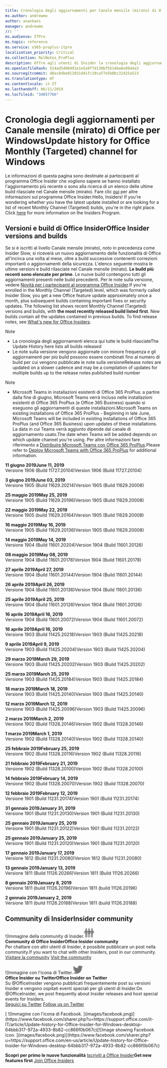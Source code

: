 ```yaml
---
title: Cronologia degli aggiornamenti per Canale mensile (mirato) di Office
ms.author: andrewmo
author: anankani
manager: andrewmo
//: ''
ms.audience: ITPro
ms.topic: reference
ms.service: o365-proplus-itpro
localization_priority: Critical
ms.collection: RelNotes_ProPlus
description: Offre agli utenti di Insider la cronologia degli aggiornamenti relativi alle versioni pubblicate in Canale mensile (mirato) per desktop Windows
ms.openlocfilehash: 524ad5498491e1e5a9f7d130bf5514ba6e99d4a3
ms.sourcegitcommit: d8ac84be012031d41fc29caf7e5b0bc32425a523
ms.translationtype: HT
ms.contentlocale: it-IT
ms.lasthandoff: 06/11/2019
ms.locfileid: "34857766"
---
```

# <a name="update-history-for-office-monthly-targeted-channel-for-windows"></a><span data-ttu-id="68875-103">Cronologia degli aggiornamenti per Canale mensile (mirato) di Office per Windows</span><span class="sxs-lookup"><span data-stu-id="68875-103">Update history for Office Monthly (Targeted) channel for Windows</span></span>

<span data-ttu-id="68875-p101">Le informazioni di questa pagina sono destinate ai partecipanti al programma Office Insider che vogliono sapere se hanno installato l'aggiornamento più recente o sono alla ricerca di un elenco delle ultime build rilasciate nel Canale mensile (mirato). Fare clic [qui](https://insider.office.com/) per altre informazioni sul programma Office Insider.</span><span class="sxs-lookup"><span data-stu-id="68875-p101">Hello, Insiders! If you're wondering whether you have the latest update installed or are looking for a list of recent Monthly Channel (Targeted) builds, you're in the right place. Click [here](https://insider.office.com/) for more information on the Insiders Program.</span></span>

## <a name="office-insider-versions-and-builds"></a><span data-ttu-id="68875-107">Versioni e build di Office Insider</span><span class="sxs-lookup"><span data-stu-id="68875-107">Office Insider versions and builds</span></span>

<span data-ttu-id="68875-p102">Se si è iscritti al livello Canale mensile (mirato), noto in precedenza come Insider Slow, si riceverà un nuovo aggiornamento delle funzionalità di Office all'incirca una volta al mese, oltre a build successive contenenti correzioni importanti o aggiornamenti della sicurezza. L'elenco seguente mostra le ultime versioni e build rilasciate nel Canale mensile (mirato). **Le build più recenti sono elencate per prime**. Le nuove build contengono tutti gli aggiornamenti presenti nelle build precedenti. Per le note sulla versione, vedere [Novità per i partecipanti al programma Office Insider](https://support.office.com/it-IT/article/what-s-new-for-office-insiders-c152d1e2-96ff-4ce9-8c14-e74e13847a24).</span><span class="sxs-lookup"><span data-stu-id="68875-p102">If you're enrolled in the Monthly Channel (Targeted) level, which was formerly called Insider Slow, you get a new Office feature update approximately once a month, plus subsequent builds containing important fixes or security updates. The following list shows recent Monthly Channel (Targeted) versions and builds, with **the most recently released build listed first**. New builds contain all the updates contained in previous builds. To find release notes, see [What's new for Office Insiders](https://support.office.com/en-us/article/what-s-new-for-office-insiders-c152d1e2-96ff-4ce9-8c14-e74e13847a24).</span></span>

> [!NOTE]
> - <span data-ttu-id="68875-112">La cronologia degli aggiornamenti elenca qui tutte le build rilasciate</span><span class="sxs-lookup"><span data-stu-id="68875-112">The Update History here lists all builds released</span></span>
> - <span data-ttu-id="68875-113">Le note sulla versione vengono aggiornate con minore frequenza e gli aggiornamenti per più build possono essere combinati fino al numero di build per cui vengono pubblicate le note sulla versione</span><span class="sxs-lookup"><span data-stu-id="68875-113">Release notes are updated on a slower cadence and may be a compilation of updates for multiple builds up to the release notes published build number</span></span>

 > [!NOTE]
> - <span data-ttu-id="68875-114">Microsoft Teams in installazioni esistenti di Office 365 ProPlus: a partire dalla fine di giugno, Microsoft Teams verrà incluso nelle installazioni esistenti di Office 365 ProPlus (e Office 365 Business) quando si eseguono gli aggiornamenti di queste installazioni.</span><span class="sxs-lookup"><span data-stu-id="68875-114">Microsoft Teams on existing installations of Office 365 ProPlus - Beginning in late June, Microsoft Teams will be included in existing installations of Office 365 ProPlus (and Office 365 Business) upon updates of these installations.</span></span> <span data-ttu-id="68875-115">La data in cui Teams verrà aggiunto dipende dal canale di aggiornamento usato.</span><span class="sxs-lookup"><span data-stu-id="68875-115">The date when Teams will be added depends on which update channel you're using.</span></span> <span data-ttu-id="68875-116">Per altre informazioni fare riferimento a [Distribuire Microsoft Teams con Office 365 ProPlus](https://docs.microsoft.com/it-IT/deployoffice/teams-install).</span><span class="sxs-lookup"><span data-stu-id="68875-116">Please refer to [Deploy Microsoft Teams with Office 365 ProPlus](https://docs.microsoft.com/en-us/deployoffice/teams-install) for additional information.</span></span>

[//]: # (NON RIMUOVERE)

<span data-ttu-id="68875-118">**11 giugno 2019**</span><span class="sxs-lookup"><span data-stu-id="68875-118">**June 11, 2019**</span></span><br/>
<span data-ttu-id="68875-119">Versione 1906 (Build 11727.20104)</span><span class="sxs-lookup"><span data-stu-id="68875-119">Version 1906 (Build 11727.20104)</span></span><br/>

<span data-ttu-id="68875-120">**3 giugno 2019**</span><span class="sxs-lookup"><span data-stu-id="68875-120">**June 03, 2019**</span></span><br/>
<span data-ttu-id="68875-121">Versione 1905 (Build 11629.20214)</span><span class="sxs-lookup"><span data-stu-id="68875-121">Version 1905 (Build 11629.20008)</span></span><br/>

<span data-ttu-id="68875-122">**25 maggio 2019**</span><span class="sxs-lookup"><span data-stu-id="68875-122">**May 25, 2019**</span></span><br/>
<span data-ttu-id="68875-123">Versione 1905 (Build 11629.20196)</span><span class="sxs-lookup"><span data-stu-id="68875-123">Version 1905 (Build 11629.20008)</span></span><br/>

<span data-ttu-id="68875-124">**22 maggio 2019**</span><span class="sxs-lookup"><span data-stu-id="68875-124">**May 22, 2019**</span></span><br/> <span data-ttu-id="68875-125">Versione 1905 (build 11629.20164)</span><span class="sxs-lookup"><span data-stu-id="68875-125">Version 1905 (Build 11629.20008)</span></span><br/>

<span data-ttu-id="68875-126">**16 maggio 2019**</span><span class="sxs-lookup"><span data-stu-id="68875-126">**May 16, 2019**</span></span><br/>
<span data-ttu-id="68875-127">Versione 1905 (Build 11629.20136)</span><span class="sxs-lookup"><span data-stu-id="68875-127">Version 1905 (Build 11629.20008)</span></span><br/>

<span data-ttu-id="68875-128">**14 maggio 2019**</span><span class="sxs-lookup"><span data-stu-id="68875-128">**May 14, 2019**</span></span><br/>
<span data-ttu-id="68875-129">Versione 1904 (Build 11601.20204)</span><span class="sxs-lookup"><span data-stu-id="68875-129">Version 1904 (Build 11601.20126)</span></span><br/>

<span data-ttu-id="68875-130">**08 maggio 2019**</span><span class="sxs-lookup"><span data-stu-id="68875-130">**May 08, 2019**</span></span><br/>
<span data-ttu-id="68875-131">Versione 1904 (Build 11601.20178)</span><span class="sxs-lookup"><span data-stu-id="68875-131">Version 1904 (Build 11601.20178)</span></span><br/>

<span data-ttu-id="68875-132">**27 aprile 2019**</span><span class="sxs-lookup"><span data-stu-id="68875-132">**April 27, 2019**</span></span><br/>
<span data-ttu-id="68875-133">Versione 1904 (Build 11601.20144)</span><span class="sxs-lookup"><span data-stu-id="68875-133">Version 1904 (Build 11601.20144)</span></span><br/>

<span data-ttu-id="68875-134">**26 aprile 2019**</span><span class="sxs-lookup"><span data-stu-id="68875-134">**April 26, 2019**</span></span><br/>
<span data-ttu-id="68875-135">Versione 1904 (Build 11601.20136)</span><span class="sxs-lookup"><span data-stu-id="68875-135">Version 1904 (Build 11601.20136)</span></span><br/>

<span data-ttu-id="68875-136">**25 aprile 2019**</span><span class="sxs-lookup"><span data-stu-id="68875-136">**April 25, 2019**</span></span><br/>
<span data-ttu-id="68875-137">Versione 1904 (Build 11601.20126)</span><span class="sxs-lookup"><span data-stu-id="68875-137">Version 1904 (Build 11601.20126)</span></span><br/>

<span data-ttu-id="68875-138">**16 aprile 2019**</span><span class="sxs-lookup"><span data-stu-id="68875-138">**April 16, 2019**</span></span><br/>
<span data-ttu-id="68875-139">Versione 1904 (Build 11601.20072)</span><span class="sxs-lookup"><span data-stu-id="68875-139">Version 1904 (Build 11601.20072)</span></span><br/>

<span data-ttu-id="68875-140">**16 aprile 2019**</span><span class="sxs-lookup"><span data-stu-id="68875-140">**April 16, 2019**</span></span><br/>
<span data-ttu-id="68875-141">Versione 1903 (Build 11425.20218)</span><span class="sxs-lookup"><span data-stu-id="68875-141">Version 1903 (Build 11425.20218)</span></span><br/>

<span data-ttu-id="68875-142">**9 aprile 2019**</span><span class="sxs-lookup"><span data-stu-id="68875-142">**April 9, 2019**</span></span><br/>
<span data-ttu-id="68875-143">Versione 1903 (Build 11425.20204)</span><span class="sxs-lookup"><span data-stu-id="68875-143">Version 1903 (Build 11425.20204)</span></span><br/>

<span data-ttu-id="68875-144">**29 marzo 2019**</span><span class="sxs-lookup"><span data-stu-id="68875-144">**March 29, 2019**</span></span><br/> <span data-ttu-id="68875-145">Versione 1903 (Build 11425.20202)</span><span class="sxs-lookup"><span data-stu-id="68875-145">Version 1903 (Build 11425.20202)</span></span><br/>

<span data-ttu-id="68875-146">**25 marzo 2019**</span><span class="sxs-lookup"><span data-stu-id="68875-146">**March 25, 2019**</span></span><br/> <span data-ttu-id="68875-147">Versione 1903 (Build 11425.20184)</span><span class="sxs-lookup"><span data-stu-id="68875-147">Version 1903 (Build 11425.20184)</span></span><br/>

<span data-ttu-id="68875-148">**18 marzo 2019**</span><span class="sxs-lookup"><span data-stu-id="68875-148">**March 18, 2019**</span></span><br/> <span data-ttu-id="68875-149">Versione 1903 (Build 11425.20140)</span><span class="sxs-lookup"><span data-stu-id="68875-149">Version 1903 (Build 11425.20140)</span></span><br/>

<span data-ttu-id="68875-150">**12 marzo 2019**</span><span class="sxs-lookup"><span data-stu-id="68875-150">**March 12, 2019**</span></span><br/> <span data-ttu-id="68875-151">Versione 1903 (Build 11425.20096)</span><span class="sxs-lookup"><span data-stu-id="68875-151">Version 1903 (Build 11425.20096)</span></span><br/>

<span data-ttu-id="68875-152">**2 marzo 2019**</span><span class="sxs-lookup"><span data-stu-id="68875-152">**March 2, 2019**</span></span><br/> <span data-ttu-id="68875-153">Versione 1902 (Build 11328.20146)</span><span class="sxs-lookup"><span data-stu-id="68875-153">Version 1902 (Build 11328.20146)</span></span><br/>

<span data-ttu-id="68875-154">**1 marzo 2019**</span><span class="sxs-lookup"><span data-stu-id="68875-154">**March 1, 2019**</span></span><br/> <span data-ttu-id="68875-155">Versione 1902 (Build 11328.20140)</span><span class="sxs-lookup"><span data-stu-id="68875-155">Version 1902 (Build 11328.20140)</span></span><br/>

<span data-ttu-id="68875-156">**25 febbraio 2019**</span><span class="sxs-lookup"><span data-stu-id="68875-156">**February 25, 2019**</span></span><br/> <span data-ttu-id="68875-157">Versione 1902 (Build 11328.20116)</span><span class="sxs-lookup"><span data-stu-id="68875-157">Version 1902 (Build 11328.20116)</span></span><br/>

<span data-ttu-id="68875-158">**21 febbraio 2019**</span><span class="sxs-lookup"><span data-stu-id="68875-158">**February 21, 2019**</span></span><br/> <span data-ttu-id="68875-159">Versione 1902 (Build 11328.20100)</span><span class="sxs-lookup"><span data-stu-id="68875-159">Version 1902 (Build 11328.20100)</span></span><br/>

<span data-ttu-id="68875-160">**14 febbraio 2019**</span><span class="sxs-lookup"><span data-stu-id="68875-160">**February 14, 2019**</span></span><br/> <span data-ttu-id="68875-161">Versione 1902 (Build 11328.20070)</span><span class="sxs-lookup"><span data-stu-id="68875-161">Version 1902 (Build 11328.20070)</span></span><br/>

<span data-ttu-id="68875-162">**12 febbraio 2019**</span><span class="sxs-lookup"><span data-stu-id="68875-162">**February 12, 2019**</span></span><br/> <span data-ttu-id="68875-163">Versione 1901 (Build 11231.20174)</span><span class="sxs-lookup"><span data-stu-id="68875-163">Version 1901 (Build 11231.20174)</span></span><br/>

<span data-ttu-id="68875-164">**31 gennaio 2019**</span><span class="sxs-lookup"><span data-stu-id="68875-164">**January 31, 2019**</span></span><br/> <span data-ttu-id="68875-165">Versione 1901 (Build 11231.20130)</span><span class="sxs-lookup"><span data-stu-id="68875-165">Version 1901 (Build 11231.20130)</span></span><br/> 

<span data-ttu-id="68875-166">**25 gennaio 2019**</span><span class="sxs-lookup"><span data-stu-id="68875-166">**January 25, 2019**</span></span><br/> <span data-ttu-id="68875-167">Versione 1901 (Build 11231.20122)</span><span class="sxs-lookup"><span data-stu-id="68875-167">Version 1901 (Build 11231.20122)</span></span><br/> 

<span data-ttu-id="68875-168">**25 gennaio 2019**</span><span class="sxs-lookup"><span data-stu-id="68875-168">**January 25, 2019**</span></span><br/> <span data-ttu-id="68875-169">Versione 1901 (Build 11231.20120)</span><span class="sxs-lookup"><span data-stu-id="68875-169">Version 1901 (Build 11231.20120)</span></span><br/> 

<span data-ttu-id="68875-170">**17 gennaio 2019**</span><span class="sxs-lookup"><span data-stu-id="68875-170">**January 17, 2019**</span></span><br/> <span data-ttu-id="68875-171">Versione 1812 (Build 11231.20080)</span><span class="sxs-lookup"><span data-stu-id="68875-171">Version 1812 (Build 11231.20080)</span></span><br/> 

<span data-ttu-id="68875-172">**13 gennaio 2019**</span><span class="sxs-lookup"><span data-stu-id="68875-172">**January 13, 2019**</span></span><br/> <span data-ttu-id="68875-173">Versione 1811 (Build 11126.20266)</span><span class="sxs-lookup"><span data-stu-id="68875-173">Version 1811 (Build 11126.20266)</span></span><br/>

<span data-ttu-id="68875-174">**8 gennaio 2019**</span><span class="sxs-lookup"><span data-stu-id="68875-174">**January 8, 2019**</span></span><br/> <span data-ttu-id="68875-175">Versione 1811 (build 11126.20196)</span><span class="sxs-lookup"><span data-stu-id="68875-175">Version 1811 (build 11126.20196)</span></span><br/> 

<span data-ttu-id="68875-176">**2 gennaio 2019**</span><span class="sxs-lookup"><span data-stu-id="68875-176">**January 2, 2019**</span></span><br/> <span data-ttu-id="68875-177">Versione 1811 (build 11126.20188)</span><span class="sxs-lookup"><span data-stu-id="68875-177">Version 1811 (build 11126.20188)</span></span><br/> 


## <a name="insider-community"></a><span data-ttu-id="68875-178">Community di Insider</span><span class="sxs-lookup"><span data-stu-id="68875-178">Insider community</span></span>

<span data-ttu-id="68875-179">![Immagine della community di Insider.</span><span class="sxs-lookup"><span data-stu-id="68875-179">![Image showing insider community.</span></span> ](images/insidercommunity.png)<br/>
<span data-ttu-id="68875-180">**Community di Office Insider**</span><span class="sxs-lookup"><span data-stu-id="68875-180">**Office Insider community**</span></span><br/> <span data-ttu-id="68875-181">Per chattare con altri utenti di Insider, è possibile pubblicare un post nella community.</span><span class="sxs-lookup"><span data-stu-id="68875-181">If you want to chat with other Insiders, post in our community.</span></span><br/><span data-ttu-id="68875-182"> 
[Visitare la community](https://go.microsoft.com/fwlink/?linkid=843493)</span><span class="sxs-lookup"><span data-stu-id="68875-182"> 
[Visit the community](https://go.microsoft.com/fwlink/?linkid=843493)</span></span><br/> 

<span data-ttu-id="68875-183">![Immagine con l'icona di Twitter.</span><span class="sxs-lookup"><span data-stu-id="68875-183">![Image showing twitter icon.</span></span> ](images/twitter.png)<br/>
<span data-ttu-id="68875-184">**Office Insider su Twitter**</span><span class="sxs-lookup"><span data-stu-id="68875-184">**Office Insider on Twitter**</span></span><br/> <span data-ttu-id="68875-185">Su @OfficeInsider vengono pubblicati frequentemente post su versioni Insider e vengono ospitati eventi speciali per gli utenti di Insider.</span><span class="sxs-lookup"><span data-stu-id="68875-185">On @OfficeInsider, we post frequently about Insider releases and host special events for Insiders.</span></span><br/><span data-ttu-id="68875-186"> 
[Seguici su Twitter](https://go.microsoft.com/fwlink/?linkid=717717)</span><span class="sxs-lookup"><span data-stu-id="68875-186"> 
[Follow us on Twitter](https://go.microsoft.com/fwlink/?linkid=717717)</span></span><br/> 

<span data-ttu-id="68875-187">
  [
  ![Immagine con l'icona di Facebook. ](images/facebook.png)](https://www.facebook.com/sharer.php?u=https://support.office.com/it-IT/article/Update-history-for-Office-Insider-for-Windows-desktop-64bbb317-972a-4933-8b82-cc866f0b067c)</span><span class="sxs-lookup"><span data-stu-id="68875-187">[![Image showing Facebook icon. ](images/facebook.png)](https://www.facebook.com/sharer.php?u=https://support.office.com/en-us/article/Update-history-for-Office-Insider-for-Windows-desktop-64bbb317-972a-4933-8b82-cc866f0b067c)</span></span>       


<span data-ttu-id="68875-188">**Scopri per primo le nuove funzionalità**
[Iscriviti a Office Insider](https://insider.office.com/)</span><span class="sxs-lookup"><span data-stu-id="68875-188">**Get new features first**
[Join Office Insiders](https://insider.office.com/)</span></span>
